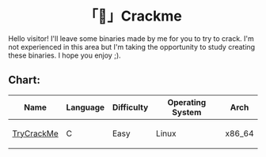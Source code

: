 <h1 align="center">「👾」Crackme</h1>

Hello visitor! I'll leave some binaries made by me for you to try to crack. I'm not experienced in this area but I'm taking the opportunity to study creating these binaries. I hope you enjoy ;).

## Chart:

| Name | Language | Difficulty | Operating System | Arch |
| ----------- | ----------- | ----------- | ----------- | ----------- |
| <p><a href="https://github.com/MrEmpy/Crackme/tree/main/TryCrackMe">TryCrackMe</a></p> | C | Easy | Linux | x86_64 |
